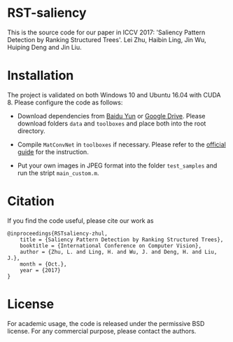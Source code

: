 # RST-saliency
This is the source code for our paper in ICCV 2017: 'Saliency Pattern Detection by Ranking Structured Trees'. Lei Zhu, Haibin Ling, Jin Wu, Huiping Deng and Jin Liu.

# Installation
The project is validated on both Windows 10 and Ubuntu 16.04 with CUDA 8. Please configure the code as follows:
* Download dependencies from [Baidu Yun](http://pan.baidu.com/s/1miE8B9I/) or [Google Drive](https://drive.google.com/drive/folders/0B6qAIWXkeAeLcWprbE8xRVdOcUE?usp=sharing).
Please download folders `data` and `toolboxes` and place both into the root directory.

* Compile `MatConvNet` in `toolboxes` if necessary. Please refer to the [official guide](http://www.vlfeat.org/matconvnet/install/) for the instruction.

* Put your own images in JPEG format into the folder `test_samples` and run the stript `main_custom.m`.

# Citation
If you find the code useful, please cite our work as

```
@inproceedings{RSTsaliency-zhul,
	title = {Saliency Pattern Detection by Ranking Structured Trees},
	booktitle = {International Conference on Computer Vision},
	author = {Zhu, L. and Ling, H. and Wu, J. and Deng, H. and Liu, J.},
	month = {Oct.},
	year = {2017}
}
```
# License
For academic usage, the code is released under the permissive BSD license. For any commercial purpose, please contact the authors.
